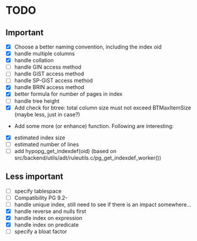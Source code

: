 TODO
====

Important
---------

- [X] Choose a better naming convention, including the index oid
- [X] handle multiple columns
- [X] handle collation
- [ ] handle GIN access method
- [ ] handle GiST access method
- [ ] handle SP-GiST access method
- [X] handle BRIN access method
- [X] better formula for number of pages in index
- [ ] handle tree height
- [X] Add check for btree: total column size must not exceed BTMaxItemSize (maybe less, just in case?)
- Add some more (or enhance) function. Following are interesting:
- [X] estimated index size
- [ ] estimated number of lines
- [ ] add hypopg_get_indexdef(oid) (based on src/backend/utils/adt/ruleutils.c/pg_get_indexdef_worker())

Less important
--------------

- [ ] specify tablespace
- [ ] Compatibility PG 9.2-
- [ ] handle unique index, still need to see if there is an impact somewhere...
- [X] handle reverse and nulls first
- [X] handle index on expression
- [X] handle index on predicate
- [ ] specify a bloat factor

